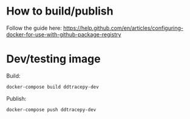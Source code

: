 # How to build/publish

Follow the guide here: https://help.github.com/en/articles/configuring-docker-for-use-with-github-package-registry


# Dev/testing image

Build:

```sh
docker-compose build ddtracepy-dev
```

Publish:

```sh
docker-compose push ddtracepy-dev
```
